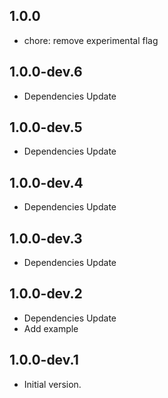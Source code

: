 ## 1.0.0

- chore: remove experimental flag

## 1.0.0-dev.6

- Dependencies Update 

## 1.0.0-dev.5

- Dependencies Update 

## 1.0.0-dev.4

- Dependencies Update 

## 1.0.0-dev.3

- Dependencies Update

## 1.0.0-dev.2

- Dependencies Update
- Add example

## 1.0.0-dev.1

- Initial version.
